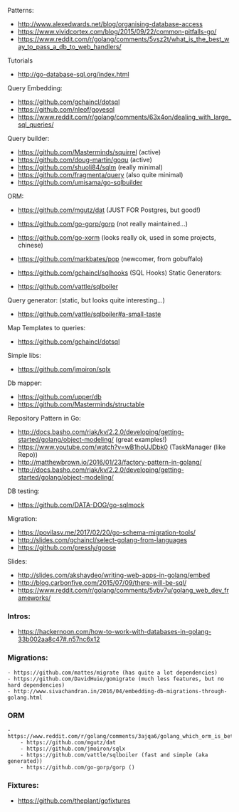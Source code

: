 Patterns:
  - http://www.alexedwards.net/blog/organising-database-access
  - https://www.vividcortex.com/blog/2015/09/22/common-pitfalls-go/
  - https://www.reddit.com/r/golang/comments/5vsz2t/what_is_the_best_way_to_pass_a_db_to_web_handlers/

Tutorials
  - http://go-database-sql.org/index.html



Query Embedding:
  - https://github.com/gchaincl/dotsql
  - https://github.com/nleof/goyesql
  - https://www.reddit.com/r/golang/comments/63x4on/dealing_with_large_sql_queries/

Query builder:
  - https://github.com/Masterminds/squirrel (active)
  - https://github.com/doug-martin/goqu (active)
  - https://github.com/shuoli84/sqlm (really minimal)
  - https://github.com/fragmenta/query (also quite minimal)
  - https://github.com/umisama/go-sqlbuilder

ORM:
  - https://github.com/mgutz/dat (JUST FOR Postgres, but good!)
  - https://github.com/go-gorp/gorp (not really maintained...)
  - https://github.com/go-xorm (looks really ok, used in some projects, chinese)
  - https://github.com/markbates/pop (newcomer, from gobuffalo)


  - https://github.com/gchaincl/sqlhooks (SQL Hooks)
Static Generators:
  - https://github.com/vattle/sqlboiler

Query generator: (static, but looks quite interesting...)
- https://github.com/vattle/sqlboiler#a-small-taste


Map Templates to queries:
  - https://github.com/gchaincl/dotsql

Simple libs:
  - https://github.com/jmoiron/sqlx

Db mapper:
  - https://github.com/upper/db
  - https://github.com/Masterminds/structable


Repository Pattern in Go:
  - http://docs.basho.com/riak/kv/2.2.0/developing/getting-started/golang/object-modeling/ (great examples!)
  - https://www.youtube.com/watch?v=wB1hoUJDbk0 (TaskManager (like Repo))
  - http://matthewbrown.io/2016/01/23/factory-pattern-in-golang/
  - http://docs.basho.com/riak/kv/2.2.0/developing/getting-started/golang/object-modeling/

DB testing:
  - https://github.com/DATA-DOG/go-sqlmock

Migration:
  - https://povilasv.me/2017/02/20/go-schema-migration-tools/
  - http://slides.com/gchaincl/select-golang-from-languages
  - https://github.com/pressly/goose


Slides:
  - http://slides.com/akshaydeo/writing-web-apps-in-golang/embed
  - http://blog.carbonfive.com/2015/07/09/there-will-be-sql/
  - https://www.reddit.com/r/golang/comments/5vbv7u/golang_web_dev_frameworks/

### Intros:
  - https://hackernoon.com/how-to-work-with-databases-in-golang-33b002aa8c47#.n57nc6x12

### Migrations:
    - https://github.com/mattes/migrate (has quite a lot dependencies)
    - https://github.com/DavidHuie/gomigrate (much less features, but no hard dependencies)
    - http://www.sivachandran.in/2016/04/embedding-db-migrations-through-golang.html

### ORM
    - https://www.reddit.com/r/golang/comments/3ajqa6/golang_which_orm_is_better/
        - https://github.com/mgutz/dat
        - https://github.com/jmoiron/sqlx
        - https://github.com/vattle/sqlboiler (fast and simple (aka generated))
        - https://github.com/go-gorp/gorp ()

### Fixtures:
  - https://github.com/theplant/gofixtures
